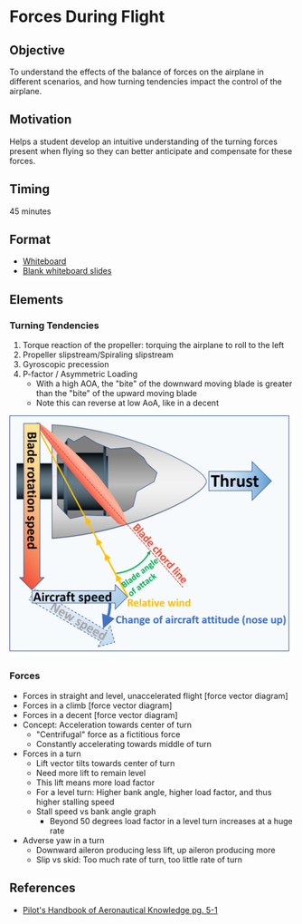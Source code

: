 # Forces During Flight

## Objective

To understand the effects of the balance of forces on the airplane in different scenarios, and how turning tendencies impact the control of the airplane.

## Motivation

Helps a student develop an intuitive understanding of the turning forces present when flying so they can better anticipate and compensate for these forces.

## Timing

45 minutes

## Format

- [Whiteboard](/slides/forces-in-flight.pdf)
- [Blank whiteboard slides](/slides/forces-template.pdf)

## Elements

### Turning Tendencies

1. Torque reaction of the propeller: torquing the airplane to roll to the left
2. Propeller slipstream/Spiraling slipstream
3. Gyroscopic precession
4. P-factor / Asymmetric Loading
   - With a high AOA, the "bite" of the downward moving blade is greater than the "bite" of the upward moving blade
   - Note this can reverse at low AoA, like in a decent

![p-factor propeller](images/image.png)

### Forces

- Forces in straight and level, unaccelerated flight [force vector diagram]
- Forces in a climb [force vector diagram]
- Forces in a decent [force vector diagram]
- Concept: Acceleration towards center of turn
  - "Centrifugal" force as a fictitious force
  - Constantly accelerating towards middle of turn
- Forces in a turn
  - Lift vector tilts towards center of turn
  - Need more lift to remain level
  - This lift means more load factor
  - For a level turn: Higher bank angle, higher load factor, and thus higher stalling speed
  - Stall speed vs bank angle graph
    - Beyond 50 degrees load factor in a level turn increases at a huge rate
- Adverse yaw in a turn
  - Downward aileron producing less lift, up aileron producing more
  - Slip vs skid: Too much rate of turn, too little rate of turn

## References

- [Pilot's Handbook of Aeronautical Knowledge pg. 5-1](/_references/PHAK/5-1)
